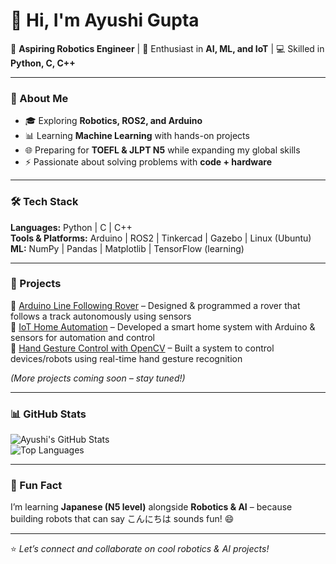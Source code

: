 # 👋 Hi, I'm Ayushi Gupta  

🚀 **Aspiring Robotics Engineer** | 🤖 Enthusiast in **AI, ML, and IoT** | 💻 Skilled in **Python, C, C++**  

---

### 🌱 About Me  
- 🎓 Exploring **Robotics, ROS2, and Arduino**  
- 📊 Learning **Machine Learning** with hands-on projects  
- 🌐 Preparing for **TOEFL & JLPT N5** while expanding my global skills  
- ⚡ Passionate about solving problems with **code + hardware**  

---

### 🛠️ Tech Stack  
**Languages:** Python | C | C++  
**Tools & Platforms:** Arduino | ROS2 | Tinkercad | Gazebo | Linux (Ubuntu)  
**ML:** NumPy | Pandas | Matplotlib | TensorFlow (learning)  

---

### 🚀 Projects  
🔹 [Arduino Line Following Rover](#) – Designed & programmed a rover that follows a track autonomously using sensors  
🔹 [IoT Home Automation](#) – Developed a smart home system with Arduino & sensors for automation and control  
🔹 [Hand Gesture Control with OpenCV](#) – Built a system to control devices/robots using real-time hand gesture recognition   

*(More projects coming soon – stay tuned!)*  

---

### 📊 GitHub Stats  
![Ayushi's GitHub Stats](https://github-readme-stats.vercel.app/api?username=ayushi-gupta&show_icons=true&theme=tokyonight)  
![Top Languages](https://github-readme-stats.vercel.app/api/top-langs/?username=ayushi-gupta&layout=compact&theme=tokyonight)  

---

### 🌟 Fun Fact  
I’m learning **Japanese (N5 level)** alongside **Robotics & AI** – because building robots that can say こんにちは sounds fun! 😄  

---

⭐️ *Let’s connect and collaborate on cool robotics & AI projects!*  
